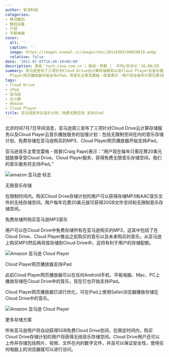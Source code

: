 ```yaml
---
author: 新浪科技
categories:
- 移动数码
- 数码设备
- 介绍
- 平板电脑
cover:
  alt: ''
  caption: ''
  image: https://images.soomal.cc/images/doc/20110503/00010619.webp
  relative: false
date: '2011-07-07T16:46:18+08:00'
description: 源自：tech.sina.com.cn | 版权：转载 |  平均/总评分：10.00/20
summary: 亚马逊宣布了三项针对Cloud Drive云计算存储服务以及Cloud Player云音乐播放服务的加强计划：包括无限制空间在内的音乐存储计划、免费存储在亚马逊购买的MP3、Cloud
  Player网页播放器开始支持iPad。其音乐主管克雷格・佩普表示：用户现在每年只需花费20美元就能够享受Cloud Drive服务，获得免费无限音乐存储空间……
tags:
- Cloud Drive
- iPad
- 亚马逊
- 云计算
- Amazon
- Cloud Player
title: 亚马逊宣布云音乐计划：免费无限空间 支持iPad
---
```


北京时间7月7日早间消息，亚马逊周三宣布了三项针对Cloud Drive云计算存储服务以及Cloud Player云音乐播放服务的加强计划：包括无限制空间在内的音乐存储计划、免费存储在亚马逊购买的MP3、Cloud Player网页播放器开始支持iPad。



亚马逊音乐主管克雷格・佩普(Craig Pape)表示：“用户现在每年只需花费20美元就能够享受Cloud Drive、Cloud Player服务，获得免费无限音乐存储空间，我们的音乐服务将支持iPad。”



![amazon 亚马逊 标志](https://images.soomal.cc/images/doc/20110503/00010619.webp)



无限音乐存储



在限制时间内，购买Cloud Drive存储计划的用户可以获得存储MP3和AAC音乐文件的无线存储空间。用户每年花费20美元就可获得20GB文件空间和无限制音乐存储空间。



免费存储所购买亚马逊MP3音乐



用户可以在Cloud Drive中免费存储所有在亚马逊购买的MP3，这其中包括了在Cloud Drive、Cloud Player推出之前购买的音乐以及未来购买的音乐。从亚马逊上购买MP3然后再将其存储到Cloud Drive中，这将有利于用户的存储配额。



![Amazon 亚马逊 Cloud Player](https://images.soomal.cc/images/doc/20110707/00011974.webp)



Cloud Player网页播放器支持iPad



此前Cloud Player网页播放器可以在任何Android手机、平板电脑、Mac、PC上播放存储在Cloud Drive中的音乐，现在它也开始支持iPad。



Cloud Player网页播放器已进行优化，可在iPad上使用Safari浏览器播放存储在Cloud Drive中的音乐。



![Amazon 亚马逊 Cloud Player](https://images.soomal.cc/images/doc/20110707/00011975.webp)



更多存储方案



所有亚马逊用户将自动获得5GB免费Cloud Drive空间，在限定时间内，购买Cloud Drive存储计划的用户将获得无线音乐存储空间。Cloud Drive用户还可以上传并存储包括照片、视频、文件在内的数字文件，并且可以保证安全性，使用任何电脑上的浏览器就可以进行访问。